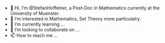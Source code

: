 - 👋 Hi, I’m @StefanHoffelner, a Post-Doc in Mathematics currently at the University of Muenster.
- 👀 I’m interested in Mathematics, Set Theory more particulalry.
- 🌱 I’m currently learning ...
- 💞️ I’m looking to collaborate on ...
- 📫 How to reach me ...

<!---
StefanHoffelner/StefanHoffelner is a ✨ special ✨ repository because its `README.md` (this file) appears on your GitHub profile.
You can click the Preview link to take a look at your changes.
--->
